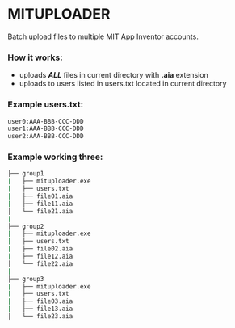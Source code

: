# MITUPLOADER
Batch upload files to multiple MIT App Inventor accounts.

### How it works:
- uploads ***ALL*** files in current directory with **.aia** extension
- uploads to users listed in users.txt located in current directory

### Example users.txt:
```sh
user0:AAA-BBB-CCC-DDD
user1:AAA-BBB-CCC-DDD
user2:AAA-BBB-CCC-DDD
```

### Example working three:
```sh
├── group1
|   ├── mituploader.exe
|   ├── users.txt
|   ├── file01.aia
|   ├── file11.aia
│   └── file21.aia
|
├── group2
|   ├── mituploader.exe
|   ├── users.txt
|   ├── file02.aia
|   ├── file12.aia
│   └── file22.aia
|
├── group3
|   ├── mituploader.exe
|   ├── users.txt
|   ├── file03.aia
|   ├── file13.aia
│   └── file23.aia
```